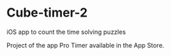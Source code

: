 # Cube-timer-2
iOS app to count the time solving puzzles

Project of the app Pro Timer available in the App Store.
